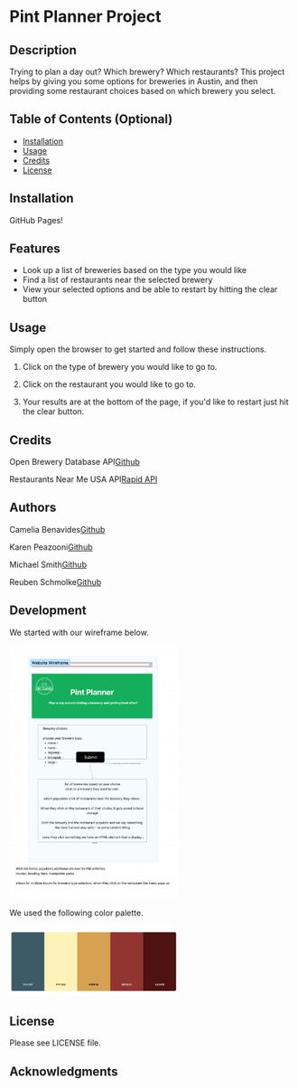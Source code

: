 # Pint Planner Project

## Description

Trying to plan a day out? Which brewery? Which restaurants? This project helps by giving you some options for breweries in Austin, and then providing some restaurant choices based on which brewery you select. 


## Table of Contents (Optional)

- [Installation](#installation)
- [Usage](#usage)
- [Credits](#credits)
- [License](#license)

## Installation

GitHub Pages!

## Features

* Look up a list of breweries based on the type you would like
* Find a list of restaurants near the selected brewery
* View your selected options and be able to restart by hitting the clear button

## Usage

Simply open the browser to get started and follow these instructions.
1. Click on the type of brewery you would like to go to.

2. Click on the restaurant you would like to go to.

3. Your results are at the bottom of the page, if you'd like to restart just hit the clear button.

## Credits

Open Brewery Database API[Github](https://github.com/openbrewerydb/openbrewerydb#readme)

Restaurants Near Me USA API[Rapid API](https://rapidapi.com/makingdatameaningful/api/restaurants-near-me-usa/)

## Authors

Camelia Benavides[Github](https://github.com/cameliabenavides10)

Karen Peazooni[Github](https://github.com/kpeazzoni)

Michael Smith[Github](https://github.com/AustinBQ02)

Reuben Schmolke[Github](https://github.com/RoobyDoobster)

## Development

We started with our wireframe below.

<img
src="./assets/images/Pint_planner_Wireframe.png"
alt="Wireframe"
style="display: inline-block; margin: 0 auto; max-width: 300px">

We used the following color palette. 

<img
src="./assets/images/color-palette.png"
alt="Color Palette"
style="display: inline-block; margin: 0 auto; max-width: 300px">



## License

Please see LICENSE file.

## Acknowledgments

